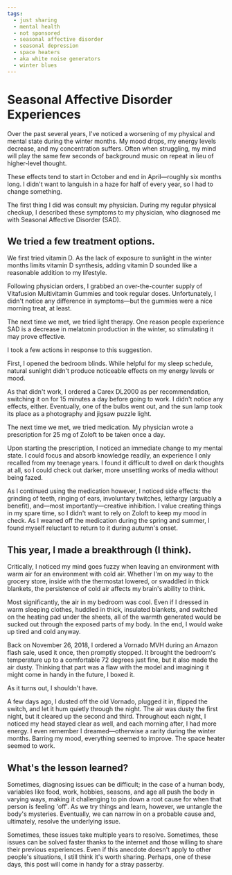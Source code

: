 ```yaml
---
tags:
  - just sharing
  - mental health
  - not sponsored
  - seasonal affective disorder
  - seasonal depression
  - space heaters
  - aka white noise generators
  - winter blues
---
```


# Seasonal Affective Disorder Experiences

Over the past several years, I've noticed a worsening of my physical and mental state during the winter months. My mood drops, my energy levels decrease, and my concentration suffers. Often when struggling, my mind will play the same few seconds of background music on repeat in lieu of higher-level thought.

These effects tend to start in October and end in April—roughly six months long. I didn't want to languish in a haze for half of every year, so I had to change something.

The first thing I did was consult my physician. During my regular physical checkup, I described these symptoms to my physician, who diagnosed me with Seasonal Affective Disorder (SAD).

## We tried a few treatment options.

We first tried vitamin D. As the lack of exposure to sunlight in the winter months limits vitamin D synthesis, adding vitamin D sounded like a reasonable addition to my lifestyle.

Following physician orders, I grabbed an over-the-counter supply of Vitafusion Multivitamin Gummies and took regular doses. Unfortunately, I didn't notice any difference in symptoms—but the gummies were a nice morning treat, at least.

The next time we met, we tried light therapy. One reason people experience SAD is a decrease in melatonin production in the winter, so stimulating it may prove effective.

I took a few actions in response to this suggestion.

First, I opened the bedroom blinds. While helpful for my sleep schedule, natural sunlight didn't produce noticeable effects on my energy levels or mood.

As that didn't work, I ordered a Carex DL2000 as per recommendation, switching it on for 15 minutes a day before going to work. I didn't notice any effects, either. Eventually, one of the bulbs went out, and the sun lamp took its place as a photography and jigsaw puzzle light.

The next time we met, we tried medication. My physician wrote a prescription for 25 mg of Zoloft to be taken once a day.

Upon starting the prescription, I noticed an immediate change to my mental state. I could focus and absorb knowledge readily, an experience I only recalled from my teenage years. I found it difficult to dwell on dark thoughts at all, so I could check out darker, more unsettling works of media without being fazed.

As I continued using the medication however, I noticed side effects: the grinding of teeth, ringing of ears, involuntary twitches, lethargy (arguably a benefit), and—most importantly—creative inhibition. I value creating things in my spare time, so I didn't want to rely on Zoloft to keep my mood in check. As I weaned off the medication during the spring and summer, I found myself reluctant to return to it during autumn's onset.

## This year, I made a breakthrough (I think).

Critically, I noticed my mind goes fuzzy when leaving an environment with warm air for an environment with cold air. Whether I'm on my way to the grocery store, inside with the thermostat lowered, or swaddled in thick blankets, the persistence of cold air affects my brain's ability to think.

Most significantly, the air in my bedroom was cool. Even if I dressed in warm sleeping clothes, huddled in thick, insulated blankets, and switched on the heating pad under the sheets, all of the warmth generated would be sucked out through the exposed parts of my body. In the end, I would wake up tired and cold anyway.

Back on November 26, 2018, I ordered a Vornado MVH during an Amazon flash sale, used it once, then promptly stopped. It brought the bedroom's temperature up to a comfortable 72 degrees just fine, but it also made the air dusty. Thinking that part was a flaw with the model and imagining it might come in handy in the future, I boxed it.

As it turns out, I shouldn't have.

A few days ago, I dusted off the old Vornado, plugged it in, flipped the switch, and let it hum quietly through the night. The air was dusty the first night, but it cleared up the second and third. Throughout each night, I noticed my head stayed clear as well, and each morning after, I had more energy. I even remember I dreamed—otherwise a rarity during the winter months. Barring my mood, everything seemed to improve. The space heater seemed to work.

## What's the lesson learned?

Sometimes, diagnosing issues can be difficult; in the case of a human body, variables like food, work, hobbies, seasons, and age all push the body in varying ways, making it challenging to pin down a root cause for when that person is feeling 'off'. As we try things and learn, however, we untangle the body's mysteries. Eventually, we can narrow in on a probable cause and, ultimately, resolve the underlying issue.

Sometimes, these issues take multiple years to resolve. Sometimes, these issues can be solved faster thanks to the internet and those willing to share their previous experiences. Even if this anecdote doesn't apply to other people's situations, I still think it's worth sharing. Perhaps, one of these days, this post will come in handy for a stray passerby.
